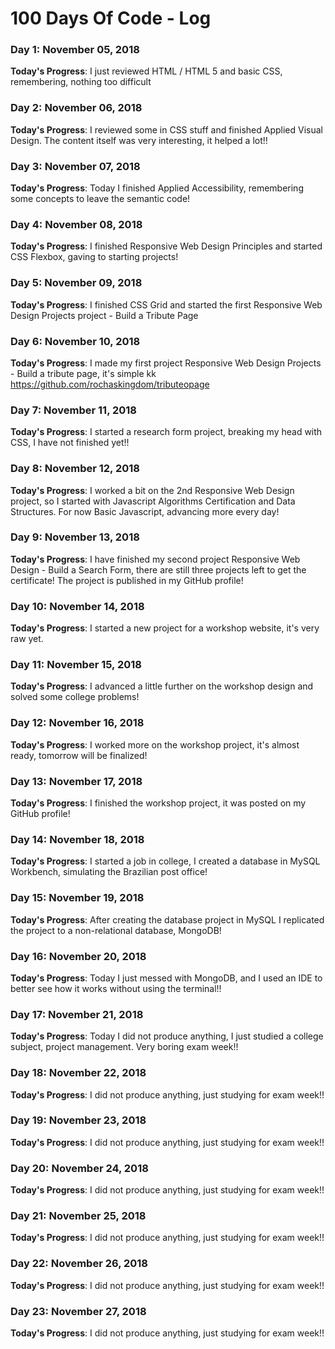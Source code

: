 # 100 Days Of Code - Log

### Day 1: November 05, 2018


**Today's Progress**: I just reviewed HTML / HTML 5 and basic CSS, remembering, nothing too difficult

### Day 2: November 06, 2018


**Today's Progress**: I reviewed some in CSS stuff and finished Applied Visual Design. 
The content itself was very interesting, it helped a lot!!


### Day 3: November 07, 2018


**Today's Progress**: Today I finished Applied Accessibility, remembering some concepts to leave the semantic code!


### Day 4: November 08, 2018


**Today's Progress**: I finished Responsive Web Design Principles and started CSS Flexbox, gaving to starting projects!


### Day 5: November 09, 2018


**Today's Progress**: I finished CSS Grid and started the first Responsive Web Design Projects project - Build a Tribute Page


### Day 6: November 10, 2018


**Today's Progress**: I made my first project Responsive Web Design Projects - Build a tribute page, it's simple kk https://github.com/rochaskingdom/tributeopage


### Day 7: November 11, 2018


**Today's Progress**: I started a research form project, breaking my head with CSS, I have not finished yet!!


### Day 8: November 12, 2018


**Today's Progress**: I worked a bit on the 2nd Responsive Web Design project, so I started with Javascript Algorithms Certification and Data Structures. For now Basic Javascript, advancing more every day!


### Day 9: November 13, 2018


**Today's Progress**: I have finished my second project Responsive Web Design - Build a Search Form, there are still three projects left to get the certificate! The project is published in my GitHub profile!


### Day 10: November 14, 2018


**Today's Progress**: I started a new project for a workshop website, it's very raw yet.


### Day 11: November 15, 2018


**Today's Progress**: I advanced a little further on the workshop design and solved some college problems!


### Day 12: November 16, 2018


**Today's Progress**: I worked more on the workshop project, it's almost ready, tomorrow will be finalized!


### Day 13: November 17, 2018


**Today's Progress**: I finished the workshop project, it was posted on my GitHub profile!


### Day 14: November 18, 2018


**Today's Progress**: I started a job in college, I created a database in MySQL Workbench, simulating the Brazilian post office!


### Day 15: November 19, 2018


**Today's Progress**: After creating the database project in MySQL I replicated the project to a non-relational database, MongoDB!


### Day 16: November 20, 2018


**Today's Progress**: Today I just messed with MongoDB, and I used an IDE to better see how it works without using the terminal!!


### Day 17: November 21, 2018


**Today's Progress**: Today I did not produce anything, I just studied a college subject, project management. Very boring exam week!!


### Day 18: November 22, 2018


**Today's Progress**: I did not produce anything, just studying for exam week!!

### Day 19: November 23, 2018


**Today's Progress**: I did not produce anything, just studying for exam week!!


### Day 20: November 24, 2018


**Today's Progress**: I did not produce anything, just studying for exam week!!


### Day 21: November 25, 2018


**Today's Progress**: I did not produce anything, just studying for exam week!!


### Day 22: November 26, 2018


**Today's Progress**: I did not produce anything, just studying for exam week!!


### Day 23: November 27, 2018


**Today's Progress**: I did not produce anything, just studying for exam week!!
